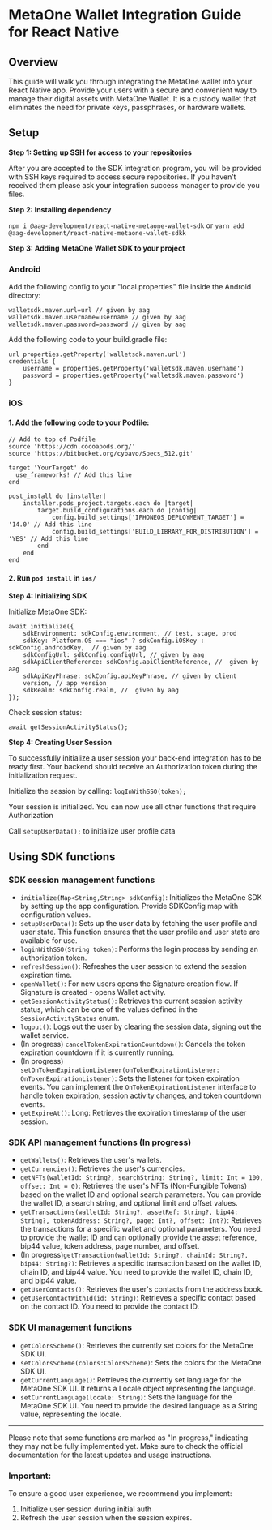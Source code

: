 # MetaOne Wallet Integration Guide for React Native

## Overview

This guide will walk you through integrating the MetaOne wallet into your React Native app. Provide your users with a secure and convenient way to manage their digital assets with MetaOne Wallet. It is a custody wallet that eliminates the need for private keys, passphrases, or hardware wallets.

## Setup

**Step 1: Setting up SSH for access to your repositories**

After you are accepted to the SDK integration program, you will be provided with SSH keys required to access secure repositories. If you haven’t received them please ask your integration success manager to provide you files.

**Step 2: Installing dependency**

`npm i @aag-development/react-native-metaone-wallet-sdk` or `yarn add @aag-development/react-native-metaone-wallet-sdkk`

**Step 3: Adding MetaOne Wallet SDK to your project**
### Android

Add the following config to your "local.properties" file inside the Android directory:

```
walletsdk.maven.url=url // given by aag
walletsdk.maven.username=username // given by aag
walletsdk.maven.password=password // given by aag
```

Add the following code to your build.gradle file:

```
url properties.getProperty('walletsdk.maven.url')
credentials {
    username = properties.getProperty('walletsdk.maven.username')
    password = properties.getProperty('walletsdk.maven.password')
}
```

### iOS
#### 1. Add the following code to your Podfile:
```
// Add to top of Podfile
source 'https://cdn.cocoapods.org/'
source 'https://bitbucket.org/cybavo/Specs_512.git'
```

```
target 'YourTarget' do
  use_frameworks! // Add this line
end
```

```
post_install do |installer|
    installer.pods_project.targets.each do |target|
        target.build_configurations.each do |config|
            config.build_settings['IPHONEOS_DEPLOYMENT_TARGET'] = '14.0' // Add this line
            config.build_settings['BUILD_LIBRARY_FOR_DISTRIBUTION'] = 'YES' // Add this line
        end
    end
end
```

#### 2. Run `pod install` in `ios/`

**Step 4: Initializing SDK**

Initialize MetaOne SDK:

```
await initialize({
    sdkEnvironment: sdkConfig.environment, // test, stage, prod
    sdkKey: Platform.OS === "ios" ? sdkConfig.iOSKey : sdkConfig.androidKey,  // given by aag
    sdkConfigUrl: sdkConfig.configUrl, // given by aag
    sdkApiClientReference: sdkConfig.apiClientReference, //  given by aag
    sdkApiKeyPhrase: sdkConfig.apiKeyPhrase, // given by client
    version, // app version
    sdkRealm: sdkConfig.realm, //  given by aag
});
```

Check session status:

```await getSessionActivityStatus();```

**Step 4: Creating User Session**

To successfully initialize a user session your back-end integration has to be ready first. Your backend should receive an Authorization token during the initialization request.

Initialize the session by calling: `logInWithSSO(token);`

Your session is initialized. You can now use all other functions that require Authorization

Call `setupUserData();` to initialize user profile data


## Using SDK functions

### SDK session management functions

- `initialize(Map<String,String> sdkConfig)`: Initializes the MetaOne SDK by setting up the app configuration. Provide SDKConfig map with configuration values.
- `setupUserData()`: Sets up the user data by fetching the user profile and user state. This function ensures that the user profile and user state are available for use.
- `loginWithSSO(String token)`: Performs the login process by sending an authorization token.
- `refreshSession()`: Refreshes the user session to extend the session expiration time.
- `openWallet()`: For new users opens the Signature creation flow. If Signature is created - opens Wallet activity.
- `getSessionActivityStatus()`: Retrieves the current session activity status, which can be one of the values defined in the `SessionActivityStatus` enum.
- `logout()`: Logs out the user by clearing the session data, signing out the wallet service.
- (In progress) `cancelTokenExpirationCountdown()`: Cancels the token expiration countdown if it is currently running.
- (In progress) `setOnTokenExpirationListener(onTokenExpirationListener: OnTokenExpirationListener)`: Sets the listener for token expiration events. You can implement the `OnTokenExpirationListener` interface to handle token expiration, session activity changes, and token countdown events.
- `getExpireAt()`: Long: Retrieves the expiration timestamp of the user session.

### SDK API management functions (In progress)

- `getWallets()`: Retrieves the user's wallets.
- `getCurrencies()`: Retrieves the user's currencies.
- `getNFTs(walletId: String?, searchString: String?, limit: Int = 100, offset: Int = 0)`: Retrieves the user's NFTs (Non-Fungible Tokens) based on the wallet ID and optional search parameters. You can provide the wallet ID, a search string, and optional limit and offset values.
- `getTransactions(walletId: String?, assetRef: String?, bip44: String?, tokenAddress: String?, page: Int?, offset: Int?)`: Retrieves the transactions for a specific wallet and optional parameters. You need to provide the wallet ID and can optionally provide the asset reference, bip44 value, token address, page number, and offset.
- (In progress)`getTransaction(walletId: String?, chainId: String?, bip44: String?)`: Retrieves a specific transaction based on the wallet ID, chain ID, and bip44 value. You need to provide the wallet ID, chain ID, and bip44 value.
- `getUserContacts()`: Retrieves the user's contacts from the address book.
- `getUserContactWithId(id: String)`: Retrieves a specific contact based on the contact ID. You need to provide the contact ID.

### SDK UI management functions

- `getColorsScheme()`: Retrieves the currently set colors for the MetaOne SDK UI.
- `setColorsScheme(colors:ColorsScheme)`: Sets the colors for the MetaOne SDK UI.
- `getCurrentLanguage()`: Retrieves the currently set language for the MetaOne SDK UI. It returns a Locale object representing the language.
- `setCurrentLanguage(locale: String)`: Sets the language for the MetaOne SDK UI. You need to provide the desired language as a String value, representing the locale.

---

Please note that some functions are marked as "In progress," indicating they may not be fully implemented yet. Make sure to check the official documentation for the latest updates and usage instructions.

### Important:

To ensure a good user experience, we recommend you implement:

1. Initialize user session during initial auth
2. Refresh the user session when the session expires.